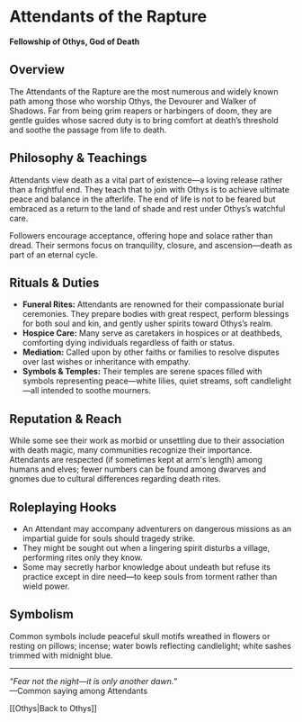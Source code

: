 # Attendants of the Rapture
**Fellowship of Othys, God of Death**

## Overview
The Attendants of the Rapture are the most numerous and widely known path among those who worship Othys, the Devourer and Walker of Shadows. Far from being grim reapers or harbingers of doom, they are gentle guides whose sacred duty is to bring comfort at death’s threshold and soothe the passage from life to death.

## Philosophy & Teachings
Attendants view death as a vital part of existence—a loving release rather than a frightful end. They teach that to join with Othys is to achieve ultimate peace and balance in the afterlife. The end of life is not to be feared but embraced as a return to the land of shade and rest under Othys’s watchful care.

Followers encourage acceptance, offering hope and solace rather than dread. Their sermons focus on tranquility, closure, and ascension—death as part of an eternal cycle.

## Rituals & Duties

- **Funeral Rites:** Attendants are renowned for their compassionate burial ceremonies. They prepare bodies with great respect, perform blessings for both soul and kin, and gently usher spirits toward Othys’s realm.
- **Hospice Care:** Many serve as caretakers in hospices or at deathbeds, comforting dying individuals regardless of faith or status.
- **Mediation:** Called upon by other faiths or families to resolve disputes over last wishes or inheritance with empathy.
- **Symbols & Temples:** Their temples are serene spaces filled with symbols representing peace—white lilies, quiet streams, soft candlelight—all intended to soothe mourners.

## Reputation & Reach
While some see their work as morbid or unsettling due to their association with death magic, many communities recognize their importance. Attendants are respected (if sometimes kept at arm's length) among humans and elves; fewer numbers can be found among dwarves and gnomes due to cultural differences regarding death rites.

## Roleplaying Hooks

- An Attendant may accompany adventurers on dangerous missions as an impartial guide for souls should tragedy strike.
- They might be sought out when a lingering spirit disturbs a village, performing rites only they know.
- Some may secretly harbor knowledge about undeath but refuse its practice except in dire need—to keep souls from torment rather than wield power.

## Symbolism  
Common symbols include peaceful skull motifs wreathed in flowers or resting on pillows; incense; water bowls reflecting candlelight; white sashes trimmed with midnight blue.

---

*“Fear not the night—it is only another dawn.”*  
—Common saying among Attendants

[[Othys|Back to Othys]]